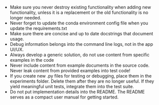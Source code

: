 
- Make sure you never destroy existing functionality when adding new functionality, unless it is a replacement or the old functionality is no longer needed.
- Never forget to update the conda environment config file when you update the requirements.txt
- Make sure there are concise and up to date docstrings that document usage.
- Debug information belongs into the command line logs, not in the app UI/UX.
- Always develop a generic solution, do not use content from specific examples in the code
- Never include content from example documents in the source code. Never leak content from provided examples into test code!
- If you create new .py files for testing or debugging, place them in the experiments folder. Delete them after they are no longer useful. If they yield meaningful unit tests, integrate them into the test suite.
- Do not put implementation details into the README. The README serves as a compact user manual for getting started.